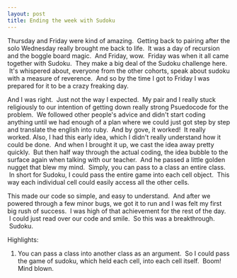 ```yaml
---
layout: post
title: Ending the week with Sudoku
---
```


Thursday and Friday were kind of amazing.  Getting back to pairing after the solo Wednesday really brought me back to life.  It was a day of recursion and the boggle board magic.  And Friday, wow.  Friday was when it all came together with Sudoku.  They make a big deal of the Sudoku challenge here.  It's whispered about, everyone from the other cohorts, speak about sudoku with a measure of reverence.  And so by the time I got to Friday I was prepared for it to be a crazy freaking day.

And I was right.  Just not the way I expected.  My pair and I really stuck religiously to our intention of getting down really strong Psuedocode for the problem.  We followed other people's advice and didn't start coding anything until we had enough of a plan where we could just got step by step and translate the english into ruby.  And by gove, it worked!  It really worked. Also, I had this early idea, which I didn't really understand how it could be done.  And when I brought it up, we cast the idea away pretty quickly.  But then half way through the actual coding, the idea bubble to the surface again when talking with our teacher.  And he passed a little golden nugget that blew my mind.  Simply, you can pass to a class an entire class.  In short for Sudoku, I could pass the entire game into each cell object.  This way each individual cell could easily access all the other cells.

This made our code so simple, and easy to understand.  And after we powered through a few minor bugs, we got it to run and I was felt my first big rush of success.  I was high of that achievement for the rest of the day.  I could just read over our code and smile.  So this was a breakthrough.  Sudoku.

Highlights:

1. You can pass a class into another class as an argument.  So I could pass the game of sudoku, which held each cell, into each cell itself.  Boom! Mind blown.
